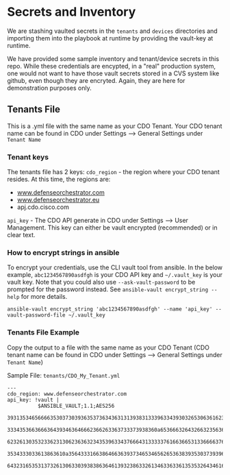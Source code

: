 # Secrets and Inventory
We are stashing vaulted secrets in the `tenants` and `devices` directories and importing them into the playbook at runtime by providing the vault-key at runtime. 

We have provided some sample inventory and tenant/device secrets in this repo. While these credentials are encypted, in a "real" production system, one would not want to have those vault secrets stored in a CVS system like github, even though they are encryted. Again, they are here for demonstration purposes only.

## Tenants File
This is a .yml file with the same name as your CDO Tenant. Your CDO tenant name can be found in CDO under Settings --> General Settings under `Tenant Name`

### Tenant keys
The tenants file has 2 keys: 
`cdo_region` - the region where your CDO tenant resides. At this time, the regions are:
- www.defenseorchestrator.com
- www.defenseorchestrator.eu
- apj.cdo.cisco.com

`api_key` - The CDO API generate in CDO under Settings --> User Management. This key can either be vault encrypted (recommended) or in clear text.

### How to encrypt strings in ansible
To encrypt your credentials, use the CLI vault tool from ansible. In the below example, `abc1234567890asdfgh` is your CDO API key and `~/.vault_key` is your vault key. Note that you could also use `--ask-vault-password` to be prompted for the password instead. See `ansible-vault encrypt_string --help` for more details.
```
ansible-vault encrypt_string 'abc1234567890asdfgh' --name 'api_key' --vault-password-file ~/.vault_key
```

### Tenants File Example
Copy the output to a file with the same name as your CDO Tenant (CDO tenant name can be found in CDO under Settings --> General Settings under `Tenant Name`)

Sample File:
`tenants/CDO_My_Tenant.yml`
```
---
cdo_region: www.defenseorchestrator.com
api_key: !vault |
          $ANSIBLE_VAULT;1.1;AES256
          39313534656666353037303936353736343631313938313339633439303265306361623936366561
          3334353663666364393463646662366263363733373938360a653666326432663235636437613363
          62326130353233623130623636323435396334376664313333376166366531336666376631616365
          3534333033613863610a356433316638646636393734653465626536383935303739396139346435
          64323165353137326130633039383863646139323863326134633633613535326434616439633362
